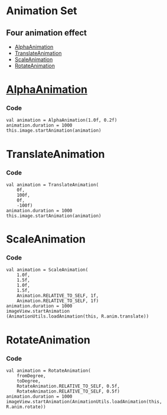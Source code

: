 # Animation Set
 
## Four animation effect
 * [AlphaAnimation](#alphaAnimation)
 * [TranslateAnimation](#translateAnimation)
 * [ScaleAnimation](#scaleAnimation)
 * [RotateAnimation](#rotateAnimation)

# [AlphaAnimation](https://developer.android.com/reference/android/view/animation/AlphaAnimation)
### Code
    val animation = AlphaAnimation(1.0f, 0.2f)
    animation.duration = 1000
    this.image.startAnimation(animation)
# TranslateAnimation
### Code
    val animation = TranslateAnimation(
        0f,
        100f,
        0f,
        -100f)
    animation.duration = 1000
    this.image.startAnimation(animation)
# ScaleAnimation
### Code
    val animation = ScaleAnimation(
        1.0f,
        1.5f,
        1.0f,
        1.5f,
        Animation.RELATIVE_TO_SELF, 1f,
        Animation.RELATIVE_TO_SELF, 1f)
    animation.duration = 1000        
    imageView.startAnimation
    (AnimationUtils.loadAnimation(this, R.anim.translate))
# RotateAnimation
### Code
    val animation = RotateAnimation(
        fromDegree,
        toDegree,
        RotateAnimation.RELATIVE_TO_SELF, 0.5f,
        RotateAnimation.RELATIVE_TO_SELF, 0.5f)
    animation.duration = 1000
    imageView.startAnimation(AnimationUtils.loadAnimation(this, R.anim.rotate))